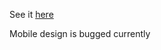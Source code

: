 See it [here](https://jakefranklin1.github.io/theodinproject-calculator/)

Mobile design is bugged currently
